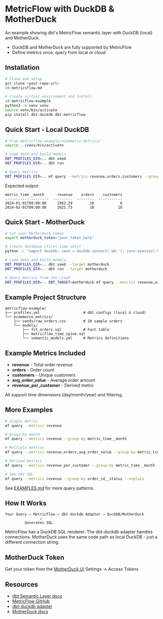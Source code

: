 # MetricFlow with DuckDB & MotherDuck

An example showing dbt's MetricFlow semantic layer with DuckDB (local) and MotherDuck. 

- DuckDB and MotherDuck are fully supported by MetricFlow
- Define metrics once, query from local or cloud

## Installation

```bash
# Clone and setup
git clone <your-repo-url>
cd metricsflow-md

# Create virtual environment and install
cd metricflow-example
python3 -m venv venv
source venv/bin/activate
pip install dbt-duckdb dbt-metricflow
```

## Quick Start - Local DuckDB

```bash
# From metricflow-example/ecommerce_metrics/
source ../venv/bin/activate

# Load data and build models
DBT_PROFILES_DIR=.. dbt seed
DBT_PROFILES_DIR=.. dbt run

# Query metrics
DBT_PROFILES_DIR=.. mf query --metrics revenue,orders,customers --group-by metric_time__month
```

Expected output:
```
metric_time__month      revenue    orders    customers
--------------------  ---------  --------  -----------
2024-01-01T00:00:00     1962.29        10            6
2024-02-01T00:00:00     2621.73        10           10
```

## Quick Start - MotherDuck

```bash
# Set your MotherDuck token
export motherduck_token='your_token_here'

# Create database (first time only)
python -c "import duckdb; conn = duckdb.connect('md:'); conn.execute('CREATE DATABASE ecommerce_test_db')"

# Load data and build models
DBT_PROFILES_DIR=.. dbt seed --target motherduck
DBT_PROFILES_DIR=.. dbt run --target motherduck

# Query metrics from the cloud
DBT_PROFILES_DIR=.. DBT_TARGET=motherduck mf query --metrics revenue,orders,customers --group-by metric_time__month
```

## Example Project Structure

```
metricflow-example/
├── profiles.yml                    # dbt configs (local & cloud)
└── ecommerce_metrics/
    ├── seeds/raw_orders.csv        # 20 sample orders
    └── models/
        ├── fct_orders.sql          # Fact table
        ├── metricflow_time_spine.sql
        └── semantic_models.yml     # Metrics definitions
```

## Example Metrics Included

- **revenue** - Total order revenue
- **orders** - Order count
- **customers** - Unique customers
- **avg_order_value** - Average order amount
- **revenue_per_customer** - Derived metric

All support time dimensions (day/month/year) and filtering.

## More Examples

```bash
# Single metric
mf query --metrics revenue

# Group by month
mf query --metrics revenue --group-by metric_time__month

# Multiple metrics
mf query --metrics revenue,orders,avg_order_value --group-by metric_time__month

# Derived metrics
mf query --metrics revenue_per_customer --group-by metric_time__month

# See the SQL
mf query --metrics revenue --group-by order_id__status --explain
```

See [EXAMPLES.md](EXAMPLES.md) for more query patterns.

## How It Works

```
Your Query → MetricFlow → dbt-duckdb Adapter → DuckDB/MotherDuck
                ↓
         Generates SQL
```

MetricFlow has a DuckDB SQL renderer. The dbt-duckdb adapter handles connections. MotherDuck uses the same code path as local DuckDB - just a different connection string.

## MotherDuck Token

Get your token from the [MotherDuck UI](https://app.motherduck.com) Settings → Access Tokens

## Resources

- [dbt Semantic Layer docs](https://docs.getdbt.com/docs/use-dbt-semantic-layer/dbt-sl)
- [MetricFlow GitHub](https://github.com/dbt-labs/metricflow)
- [dbt-duckdb adapter](https://github.com/duckdb/dbt-duckdb)
- [MotherDuck docs](https://motherduck.com/docs)

